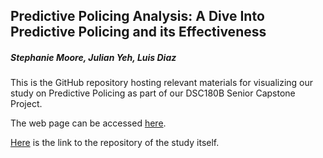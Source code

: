 ## Predictive Policing Analysis: A Dive Into Predictive Policing and its Effectiveness
##### Stephanie Moore, Julian Yeh, Luis Diaz

This is the GitHub repository hosting relevant materials for visualizing our study on Predictive Policing as part of our DSC180B Senior Capstone Project.

The web page can be accessed [here](https://stephaniemoore14.github.io/DSC180_website/).

[Here](https://github.com/luismdiaz01/DSC180B/) is the link to the repository of the study itself.
